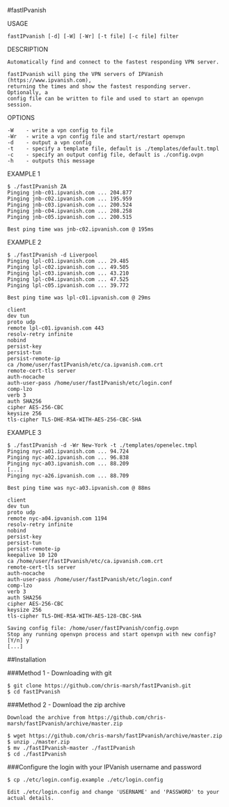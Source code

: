 #fastIPvanish

USAGE

    fastIPvanish [-d] [-W] [-Wr] [-t file] [-c file] filter

DESCRIPTION

    Automatically find and connect to the fastest responding VPN server. 

    fastIPvanish will ping the VPN servers of IPVanish (https://www.ipvanish.com),
    returning the times and show the fastest responding server. Optionally, a
    config file can be written to file and used to start an openvpn session.

OPTIONS

    -W    - write a vpn config to file
    -Wr   - write a vpn config file and start/restart openvpn
    -d    - output a vpn config
    -t    - specify a template file, default is ./templates/default.tmpl
    -c    - specify an output config file, default is ./config.ovpn
    -h    - outputs this message

EXAMPLE 1

    $ ./fastIPvanish ZA
    Pinging jnb-c01.ipvanish.com ... 204.877
    Pinging jnb-c02.ipvanish.com ... 195.959
    Pinging jnb-c03.ipvanish.com ... 200.524
    Pinging jnb-c04.ipvanish.com ... 208.258
    Pinging jnb-c05.ipvanish.com ... 200.515
    
    Best ping time was jnb-c02.ipvanish.com @ 195ms
    
EXAMPLE 2

    $ ./fastIPvanish -d Liverpool
    Pinging lpl-c01.ipvanish.com ... 29.485
    Pinging lpl-c02.ipvanish.com ... 49.505
    Pinging lpl-c03.ipvanish.com ... 43.210
    Pinging lpl-c04.ipvanish.com ... 47.525
    Pinging lpl-c05.ipvanish.com ... 39.772

    Best ping time was lpl-c01.ipvanish.com @ 29ms

    client
    dev tun
    proto udp
    remote lpl-c01.ipvanish.com 443
    resolv-retry infinite
    nobind
    persist-key
    persist-tun
    persist-remote-ip
    ca /home/user/fastIPvanish/etc/ca.ipvanish.com.crt
    remote-cert-tls server
    auth-nocache
    auth-user-pass /home/user/fastIPvanish/etc/login.conf
    comp-lzo
    verb 3
    auth SHA256
    cipher AES-256-CBC
    keysize 256
    tls-cipher TLS-DHE-RSA-WITH-AES-256-CBC-SHA

EXAMPLE 3

    $ ./fastIPvanish -d -Wr New-York -t ./templates/openelec.tmpl
    Pinging nyc-a01.ipvanish.com ... 94.724
    Pinging nyc-a02.ipvanish.com ... 96.838
    Pinging nyc-a03.ipvanish.com ... 88.209
    [...]
    Pinging nyc-a26.ipvanish.com ... 88.709

    Best ping time was nyc-a03.ipvanish.com @ 88ms

    client
    dev tun
    proto udp
    remote nyc-a04.ipvanish.com 1194
    resolv-retry infinite
    nobind
    persist-key
    persist-tun
    persist-remote-ip
    keepalive 10 120
    ca /home/user/fastIPvanish/etc/ca.ipvanish.com.crt
    remote-cert-tls server
    auth-nocache
    auth-user-pass /home/user/fastIPvanish/etc/login.conf
    comp-lzo
    verb 3
    auth SHA256
    cipher AES-256-CBC
    keysize 256
    tls-cipher TLS-DHE-RSA-WITH-AES-128-CBC-SHA

    Saving config file: /home/user/fastIPvanish/config.ovpn
    Stop any running openvpn process and start openvpn with new config? [Y/n] y
    [...]

##Installation

###Method 1 - Downloading with git

    $ git clone https://github.com/chris-marsh/fastIPvanish.git
    $ cd fastIPvanish

###Method 2 - Download the zip archive

    Download the archive from https://github.com/chris-marsh/fastIPvanish/archive/master.zip

    $ wget https://github.com/chris-marsh/fastIPvanish/archive/master.zip
    $ unzip ./master.zip
    $ mv ./fastIPvanish-master ./fastIPvanish
    $ cd ./fastIPvanish

###Configure the login with your IPVanish username and password

    $ cp ./etc/login.config.example ./etc/login.config

    Edit ./etc/login.config and change 'USERNAME' and 'PASSWORD' to your actual details.
